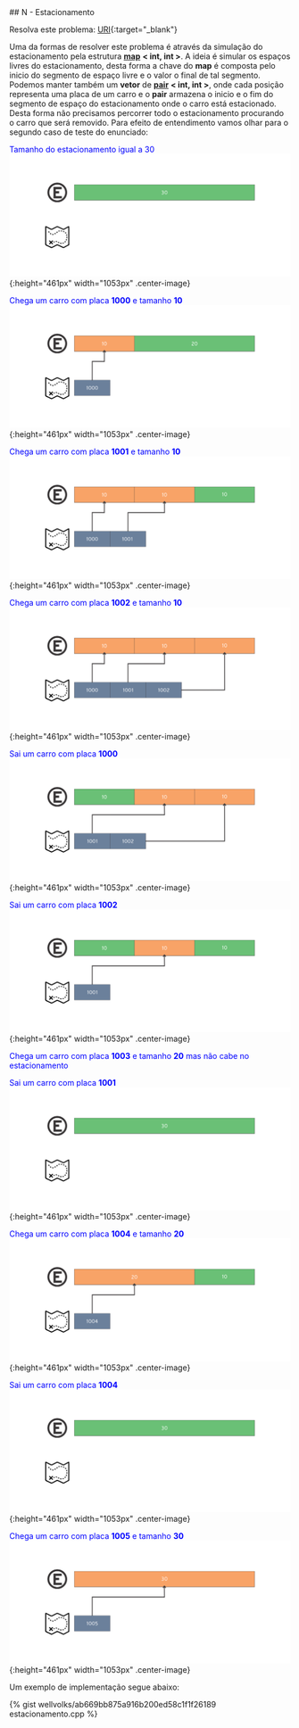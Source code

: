 <div id="estacionamento">
 
 </div>
## N - Estacionamento

Resolva este problema:
[URI][uri-1246]{:target="_blank"}

Uma da formas de resolver este problema é através da simulação do estacionamento pela estrutura <a href="http://www.cplusplus.com/reference/map/map/"><b>map</b></a> <b>< int, int ></b>. A ideia é simular os espaços livres do estacionamento, desta forma a chave do <b>map</b> é composta pelo inicio do segmento de espaço livre e o valor o final de tal segmento. Podemos manter também um <b>vetor</b> de <a href="http://www.cplusplus.com/reference/utility/pair/"><b>pair</b></a> <b>< int, int ></b>, onde cada posição representa uma placa de um carro e o <b>pair</b> armazena o inicio e o fim do segmento de espaço do estacionamento onde o carro está estacionado. Desta forma não precisamos percorrer todo o estacionamento procurando o carro que será removido. Para efeito de entendimento vamos olhar para o segundo caso de teste do enunciado:

<font color = "blue">Tamanho do estacionamento igual a 30</font>
![Estacionamento](/_assets/images/est1.png ){:height="461px" width="1053px" .center-image}

<font color = "blue">Chega um carro com placa <b>1000</b> e tamanho <b>10</b></font>
![Chega carro 1000](/_assets/images/est2.png ){:height="461px" width="1053px" .center-image}

<font color = "blue">Chega um carro com placa <b>1001</b> e tamanho <b>10</b></font>
![Chega carro 1001](/_assets/images/est3.png ){:height="461px" width="1053px" .center-image}

<font color = "blue">Chega um carro com placa <b>1002</b> e tamanho <b>10</b></font>
![Chega carro 1002](/_assets/images/est4.png ){:height="461px" width="1053px" .center-image}

<font color = "blue">Sai um carro com placa <b>1000</b></font>
![Sai carro 1000](/_assets/images/est5.png ){:height="461px" width="1053px" .center-image}

<font color = "blue">Sai um carro com placa <b>1002</b></font>
![Sai carro 1002](/_assets/images/est6.png ){:height="461px" width="1053px" .center-image}

<font color = "blue">Chega um carro com placa <b>1003</b> e tamanho <b>20</b> mas não cabe no estacionamento</font>

<font color = "blue">Sai um carro com placa <b>1001</b></font>
![Sai carro 1001](/_assets/images/est7.png ){:height="461px" width="1053px" .center-image}

<font color = "blue">Chega um carro com placa <b>1004</b> e tamanho <b>20</b></font>
![Chega carro 1004](/_assets/images/est8.png ){:height="461px" width="1053px" .center-image}

<font color = "blue">Sai um carro com placa <b>1004</b></font>
![Sai carro 1004](/_assets/images/est9.png ){:height="461px" width="1053px" .center-image}

<font color = "blue">Chega um carro com placa <b>1005</b> e tamanho <b>30</b></font>
![Chega carro 1005](/_assets/images/est10.png ){:height="461px" width="1053px" .center-image}

Um exemplo de implementação segue abaixo:

{% gist wellvolks/ab669bb875a916b200ed58c1f1f26189 estacionamento.cpp %}


[uri-1246]:		https://www.urionlinejudge.com.br/judge/pt/problems/view/1246

